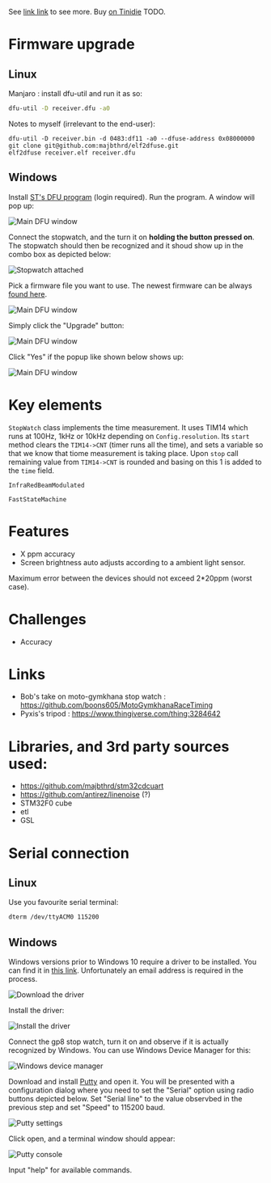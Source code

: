 See [link link](http://) to see more.
Buy [on Tinidie](http://) TODO.

# Firmware upgrade
## Linux
Manjaro : install dfu-util and run it as so:

```sh
dfu-util -D receiver.dfu -a0
```

Notes to myself (irrelevant to the end-user):

```
dfu-util -D receiver.bin -d 0483:df11 -a0 --dfuse-address 0x08000000
git clone git@github.com:majbthrd/elf2dfuse.git
elf2dfuse receiver.elf receiver.dfu
```

## Windows
Install [ST's DFU program](https://www.st.com/en/development-tools/stsw-stm32080.html) (login required). Run the program. A window will pop up:

![Main DFU window](doc/01.png)

Connect the stopwatch, and the turn it on **holding the button pressed on**. The stopwatch should then be recognized and it shoud show up in the combo box as depicted below:

![Stopwatch attached](doc/02.png)

Pick a firmware file you want to use. The newest firmware can be always [found here](https://github.com/gp8-stopwatch/receiver-firmware/releases).

![Main DFU window](doc/03.png)

Simply click the "Upgrade" button:

![Main DFU window](doc/04.png)

Click "Yes" if the popup like shown below shows up:

![Main DFU window](doc/05.png)


# Key elements
```StopWatch``` class implements the time measurement. It uses TIM14 which runs at 100Hz, 1kHz or 10kHz depending on ```Config.resolution```. Its ```start``` method clears the ```TIM14->CNT``` (timer runs all the time), and sets a variable so that we know that tiome measurement is taking place. Upon ```stop``` call remaining value from ```TIM14->CNT``` is rounded and basing on this 1 is added to the ```time``` field.

```InfraRedBeamModulated```

```FastStateMachine```


# Features
* X ppm accuracy
* Screen brightness auto adjusts according to a ambient light sensor.

Maximum error between the devices should not exceed 2*20ppm (worst case).

# Challenges
* Accuracy

# Links
* Bob's take on moto-gymkhana stop watch : https://github.com/boons605/MotoGymkhanaRaceTiming
* Pyxis's tripod : https://www.thingiverse.com/thing:3284642

# Libraries, and 3rd party sources used:
* https://github.com/majbthrd/stm32cdcuart
* https://github.com/antirez/linenoise (?)
* STM32F0 cube
* etl
* GSL
  
# Serial connection 
## Linux
Use you favourite serial terminal:

``` sh
dterm /dev/ttyACM0 115200
```

## Windows
Windows versions prior to Windows 10 require a driver to be installed. You can find it in [this link](https://www.st.com/en/development-tools/stsw-stm32102.html). Unfortunately an email address is required in the process.

![Download the driver](doc/01-con-driver-web.png)

Install the driver:

![Install the driver](doc/02-installer-win-7.png)

Connect the gp8 stop watch, turn it on and observe if it is actually recognized by Windows. You can use Windows Device Manager for this:

![Windows device manager](doc/03-com-port-visible.png)

Download and install [Putty](https://www.putty.org/) and open it. You will be presented with a configuration dialog where you need to set the "Serial" option using radio buttons depicted below. Set "Serial line" to the value observbed in the previous step and set "Speed" to 115200 baud. 

![Putty settings](doc/04-putty-connect.png)

Click open, and a terminal window should appear:

![Putty console](doc/05-putty-running.png)

Input "help" for available commands.